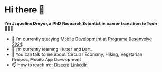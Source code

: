 # Hi there 👋


#### I’m Jaqueline Dreyer, a PhD Research Scientist in career transition to Tech 👩🏼‍💻

- 📲 I’m currently studying Mobile Development at [Programa Desenvolve 2024](https://desenvolve.grupoboticario.com.br/).
- 🌱 I’m currently learning Flutter and Dart.
- 💬 You can talk to me about: Circular Economy, Hiking, Vegetarian Recipes, Mobile App Development.
- 📫 How to reach me: 
      [Discord](https://discordapp.com/users/jaquedreyer#0159)
      [LinkedIn](https://www.linkedin.com/in/jaquelinedreyer)
